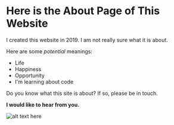 # Here is the About Page of This Website

I created this website in 2019. 
I am not really sure what it is about.

Here are some *potential* meanings:
- Life
- Happiness
- Opportunity
- I'm learning about code

Do you know what this site is about?
If so, please be in touch.

**I would like to hear from you.**

![alt text here](http://blog.avadirect.com/wp-content/uploads/2015/03/tumblr_m42zel2kX21rr34bqo1_1280.jpg)
